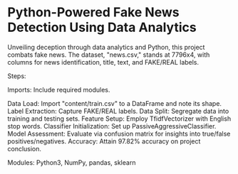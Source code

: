 # Python-Powered Fake News Detection Using Data Analytics

Unveiling deception through data analytics and Python, this project combats fake news. The dataset, "news.csv," stands at 7796x4, with columns for news identification, title, text, and FAKE/REAL labels.

Steps:

Imports: Include required modules.  

Data Load: Import "content/train.csv" to a DataFrame and note its shape.
Label Extraction: Capture FAKE/REAL labels.
Data Split: Segregate data into training and testing sets.
Feature Setup: Employ TfidfVectorizer with English stop words.
Classifier Initialization: Set up PassiveAggressiveClassifier.
Model Assessment: Evaluate via confusion matrix for insights into true/false positives/negatives.
Accuracy: Attain 97.82% accuracy on project conclusion.

Modules: Python3, NumPy, pandas, sklearn
